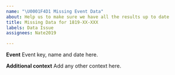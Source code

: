 ```yaml
---
name: "\U0001F4D1 Missing Event Data"
about: Help us to make sure we have all the results up to date
title: Missing Data for 1819-XX-XXX
labels: Data Issue
assignees: Nate2019

---
```


<!-- Hey! Please note that if the event didn't use our DataSync, it may take a few days for the results to be live on TOA -->

**Event**
Event key, name and date here.

**Additional context**
Add any other context here.
